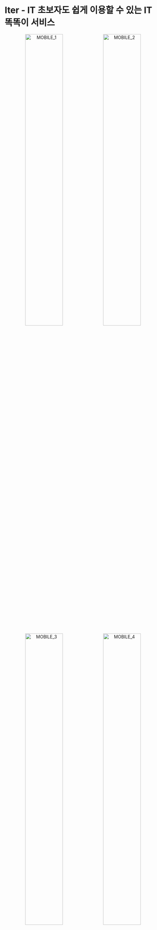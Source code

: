 # Iter - IT 초보자도 쉽게 이용할 수 있는 IT 똑똑이 서비스


<p align = "center" width="100%">
 <img width="49%" alt = "MOBILE_1" src="https://github.com/BETTER-iTER/Server/assets/96874318/86df95d7-1ce2-49a1-b5fc-e7f7108ce681">
 <img width="49%" alt = "MOBILE_2" src="https://github.com/BETTER-iTER/Server/assets/96874318/f12a2188-6a80-4f58-9d72-13105bd38e8f">
</p>

<p align = "center" width="100%">    
  <img width="49%" alt = "MOBILE_3" src="https://github.com/BETTER-iTER/Server/assets/96874318/355aba3e-f20d-40f7-bb7a-6302cb174268">
  <img width="49%" alt = "MOBILE_4" src="https://github.com/BETTER-iTER/Server/assets/96874318/b9029b4f-1b30-48e4-877f-7708dc907bf1">
</p>

<p align = "center" width="100%">
  <img width="49%" alt = "MOBILE_5" src="https://github.com/BETTER-iTER/Server/assets/96874318/06a23afb-8d69-45c4-85bf-e6925e0fd749">
  <img width="49%" alt = "MOBILE_6" src="https://github.com/BETTER-iTER/Server/assets/96874318/a21a6357-b1e7-4ca5-b3e2-5d01ca1aeba7">
  
</p>

<p align = "center" width="100%">
  <img width="49%" alt = "MOBILE_5" src="https://github.com/BETTER-iTER/Server/assets/96874318/4b09609f-9cfb-4043-a3a8-1fc0704ee710">
  <img width="49%" alt = "MOBILE_6" src="https://github.com/BETTER-iTER/Server/assets/96874318/60c958f4-f366-4a0c-9d05-e94961ce1888">
</p>

<p align = "cetner" width="100%">
  <img width="100%" alt = "MOBILE_7" src="https://github.com/BETTER-iTER/Server/assets/96874318/1d081c2c-b722-4b9c-b558-a0f4945a7401">
</p>
